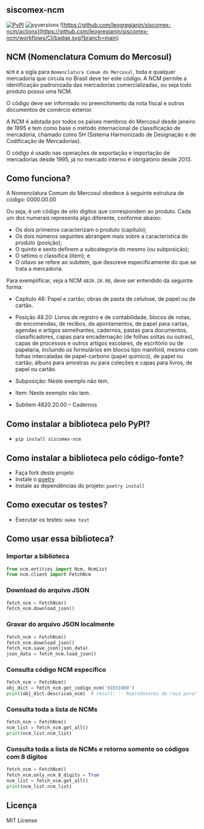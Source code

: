 ## siscomex-ncm
[![PyPI](https://img.shields.io/pypi/v/siscomex-ncm)](https://pypi.org/project/siscomex-ncm/) ![pyversions](https://img.shields.io/badge/python-3.6%20%7C%203.7%20%7C%203.8%20%7C%203.9%20%7C%203.10-blue) ![https://github.com/leogregianin/siscomex-ncm/actions](https://github.com/leogregianin/siscomex-ncm/workflows/CI/badge.svg?branch=main)

## NCM (Nomenclatura Comum do Mercosul)

`NCM` é a sigla para `Nomenclatura Comum do Mercosul`, toda e qualquer mercadoria que circula no Brasil deve ter este código. A NCM permite a identificação padronizada das mercadorias comercializadas, ou seja todo produto possui uma NCM.

O código deve ser informado no preenchimento da nota fiscal e outros documentos de comércio exterior.

A NCM é adotada por todos os países membros do Mercosul desde janeiro de 1995 e tem como base o método internacional de classificação de mercadoria, chamado como SH (Sistema Harmonizado de Designação e de Codificação de Mercadorias).

O código é usado nas operações de exportação e importação de mercadorias desde 1995, já no mercado interno é obrigatório desde 2013.

## Como funciona?

A Nomenclatura Comum do Mercosul obedece à seguinte estrutura de código: 0000.00.00

Ou seja, é um código de oito dígitos que correspondem ao produto. Cada um dos numerais representa algo diferente, conforme abaixo:

 * Os dois primeiros caracterizam o produto (capítulo);
 * Os dois números seguintes abrangem mais sobre a característica do produto (posição);
 * O quinto e sexto definem a subcategoria do mesmo (ou subposição);
 * O sétimo o classifica (item); e
 * O oitavo se refere ao subitem, que descreve especificamente do que se trata a mercadoria.

Para exemplificar, veja a NCM `4820.20.00`, deve ser entendido da seguinte forma:

 * Capítulo 48: Papel e cartão; obras de pasta de celulose, de papel ou de cartão.

 * Posição 48.20: Livros de registro e de contabilidade, blocos de notas, de encomendas, de recibos, de apontamentos, de papel para cartas, agendas e artigos semelhantes, cadernos, pastas para documentos, classificadores, capas para encadernação (de folhas soltas ou outras), capas de processos e outros artigos escolares, de escritório ou de papelaria, incluindo os formulários em blocos tipo manifold, mesmo com folhas intercaladas de papel-carbono (papel químico), de papel ou cartão; álbuns para amostras ou para coleções e capas para livros, de papel ou cartão.

 * Subposição: Neste exemplo não tem.

 * Item: Neste exemplo não tem.

 * Subitem 4820.20.00 – Cadernos



## Como instalar a biblioteca pelo PyPI?

 * `pip install siscomex-ncm`


## Como instalar a biblioteca pelo código-fonte?

 * Faça fork deste projeto
 * Instale o [poetry](https://python-poetry.org/docs/#installation)
 * Instale as dependências do projeto: `poetry install`


## Como executar os testes?

 * Executar os testes: `make test`


## Como usar essa biblioteca?

### Importar a biblioteca

```python
from ncm.entities import Ncm, NcmList
from ncm.client import FetchNcm
```

### Download do arquivo JSON

```python
fetch_ncm = FetchNcm()
fetch_ncm.download_json()
```


### Gravar do arquivo JSON localmente

```python
fetch_ncm = FetchNcm()
fetch_ncm.download_json()
fetch_ncm.save_json(json_data)
json_data = fetch_ncm.load_json()
```

### Consulta código NCM específico

```python
fetch_ncm = FetchNcm()
obj_dict = fetch_ncm.get_codigo_ncm('01031000')
print(obj_dict.descricao_ncm)  # result: '- Reprodutores de raça pura'
```

### Consulta toda a lista de NCMs

```python
fetch_ncm = FetchNcm()
ncm_list = fetch_ncm.get_all()
print(ncm_list.ncm_list)
```

### Consulta toda a lista de NCMs e retorno somente os códigos com 8 dígitos

```python
fetch_ncm = FetchNcm()
fetch_ncm.only_ncm_8_digits = True
ncm_list = fetch_ncm.get_all()
print(ncm_list.ncm_list)
```

## Licença

  MIT License